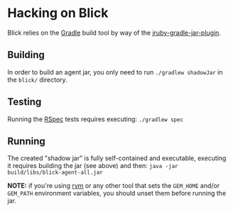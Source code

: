 # Hacking on Blick

Blick relies on the [Gradle](http://gradle.org) build tool by way of the
[jruby-gradle-jar-plugin](https://github.com/jruby-gradle/jruby-gradle-jar-plugin).

## Building

In order to build an agent jar, you only need to run `./gradlew shadowJar` in
the `blick/` directory.

## Testing

Running the [RSpec](http://rspec.org) tests requires executing: `./gradlew
spec`

## Running

The created "shadow jar" is fully self-contained and executable, executing it
requires building the jar (see above) and then: `java -jar
build/libs/blick-agent-all.jar`

**NOTE:** if you're using [rvm](http://rvm.io) or any other tool that sets the
`GEM_HOME` and/or `GEM_PATH` environment variables, you should unset them
before running the jar.
